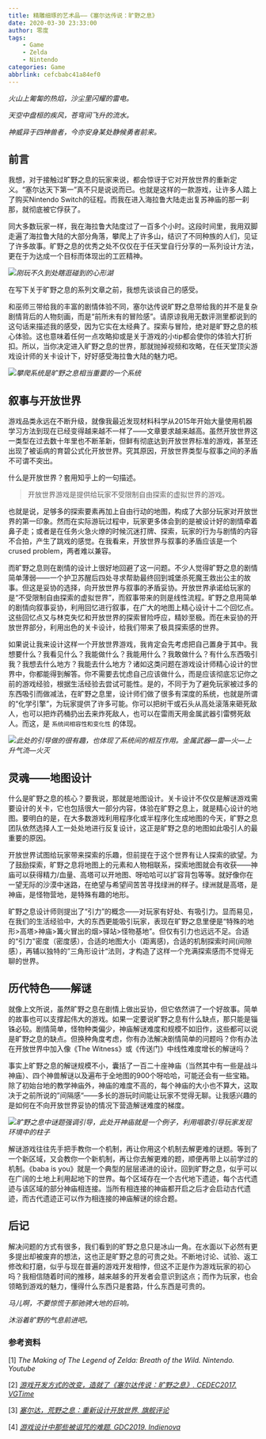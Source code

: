 ```yaml
---
title: 精雕细琢的艺术品——《塞尔达传说：旷野之息》
date: 2020-03-30 23:33:00
author: 零度
tags:
	- Game
	- Zelda
	- Nintendo
categories: Game
abbrlink: cefcbabc41a84ef0
---
```


*火山上匍匐的热焰，沙尘里闪耀的雷电。*

*天空中盘桓的疾风，苍穹间飞升的流水。*

*神威异于四神兽者，今亦安身某处静候勇者前来。*

<!-- more -->

## 前言

我想，对于接触过旷野之息的玩家来说，都会惊讶于它对开放世界的重新定义。“塞尔达天下第一”真不只是说说而已。也就是这样的一款游戏，让许多人踏上了购买Nintendo Switch的征程。而我在进入海拉鲁大陆走出复苏神庙的那一刹那，就彻底被它俘获了。



同大多数玩家一样，我在海拉鲁大陆度过了一百多个小时。这段时间里，我用双脚走遍了海拉鲁大陆的大部分角落，攀爬上了许多山，结识了不同种族的人们，见证了许多故事。旷野之息的优秀之处不仅仅在于任天堂自行分享的一系列设计方法，更在于为达成一个目标而体现出的工匠精神。



![](https://wx1.sbimg.cn/2020/05/20/_20200329234110.jpg)_刚玩不久到处瞎逛碰到的心形湖_



在写下关于旷野之息的系列文章之前，我想先谈谈自己的感受。



和巫师三带给我的丰富的剧情体验不同，塞尔达传说旷野之息带给我的并不是复杂剧情背后的人物刻画，而是“前所未有的冒险感”。请原谅我用无数评测里都说到的这句话来描述我的感受，因为它实在太经典了。探索与冒险，绝对是旷野之息的核心体验。这也意味着任何一点攻略抑或是关于游戏的小tip都会使你的体验大打折扣。所以，当你决定进入旷野之息的世界，那就抛掉视频和攻略，在任天堂顶尖游戏设计师的关卡设计下，好好感受海拉鲁大陆的魅力吧。



![](https://wx2.sbimg.cn/2020/05/20/_20200329234145.jpg)_攀爬系统是旷野之息相当重要的一个系统_



## 叙事与开放世界

游戏品类永远在不断升级，就像我最近发现材料科学从2015年开始大量使用机器学习方法到现在已经变得越来越不一样了——文章要求越来越高。虽然开放世界这一类型在过去数十年里也不断革新，但鲜有彻底达到开放世界标准的游戏，甚至还出现了被诟病的育碧公式化开放世界。究其原因，开放世界类型与叙事之间的矛盾不可谓不突出。



什么是开放世界？套用知乎上的一句描述。

> 开放世界游戏是提供给玩家不受限制自由探索的虚拟世界的游戏。

也就是说，足够多的探索要素再加上自由行动的地图，构成了大部分玩家对开放世界的第一印象。然而在实际游玩过程中，玩家更多体会到的是被设计好的剧情牵着鼻子走；或者是在任务火急火燎的时候沉迷打牌、探索，玩家的行为与剧情的内容不合拍，产生了跳戏的感觉。在我看来，开放世界与叙事的矛盾应该是一个crused problem，两者难以兼容。



而旷野之息则在剧情的设计上很好地回避了这一问题。不少人觉得旷野之息的剧情简单薄弱——一个护卫苏醒后四处寻求帮助最终回到城堡杀死魔王救出公主的故事。但这是妥协的选择，向开放世界与叙事的矛盾妥协。开放世界承诺给玩家的是“不受限制自由探索的虚拟世界”，而叙事带来的则是线性流程。旷野之息用简单的剧情向叙事妥协，利用回忆进行叙事，在广大的地图上精心设计十二个回忆点。这些回忆点又与林克失忆和开放世界的探索冒险呼应，精妙至极。而在未妥协的开放世界部分，利用出色的关卡设计，给我们带来了极具探索感的世界。



如果说让我来设计这样一个开放世界游戏，我肯定会先考虑把自己置身于其中。我想要什么？我看见什么？我能做什么？我能用什么？我敢做什么？有什么东西吸引我？我想去什么地方？我能去什么地方？诸如这类问题在游戏设计师精心设计的世界中，你都能得到解答。你不需要去忧虑自己应该做什么，而是应该彻底忘记你之前的游戏经验，根据生活经验去尝试可能性。是的，不同于为了避免玩家被过多的东西吸引而做减法，在旷野之息里，设计师们做了很多有深度的系统，也就是所谓的“化学引擎”，为玩家提供了许多可能。你可以把树干或石头从高处滚落来砸死敌人，也可以把炸药桶扔出去来炸死敌人，也可以在雷雨天用金属武器引雷劈死敌人。而这，是 `系统间相容性和变化性` 的体现。



![](https://wx2.sbimg.cn/2020/05/20/_20200329234158.jpg)_此处的引导做的很有趣，也体现了系统间的相互作用。金属武器—雷—火—上升气流—火灭_



## 灵魂——地图设计

什么是旷野之息的核心？要我说，那就是地图设计。关卡设计不仅仅是解谜游戏需要设计的关卡，它也包括很大一部分内容，体验在旷野之息上，就是精心设计的地图。要明白的是，在大多数游戏利用程序化或半程序化生成地图的今天，旷野之息团队依然选择人工一处处地进行反复设计，这正是旷野之息的地图如此吸引人的最重要的原因。



开放世界试图给玩家带来探索的乐趣，但前提在于这个世界有让人探索的欲望。为了鼓励探索，旷野之息将地图上的元素和人物相联系，探索地图就会有收获——神庙可以获得精力/血量、高塔可以开地图、呀哈哈可以扩容背包等等。就好像你在一望无际的沙漠中迷路，在绝望与希望间苦苦寻找绿洲的样子。绿洲就是高塔，是神庙，是怪物营地，是特殊有趣的地形。



旷野之息设计师则提出了“引力”的概念——对玩家有好处、有吸引力。显而易见，在我们的生活经验中，大的东西更能吸引玩家，表现在旷野之息里便是“特殊的地形>高塔>神庙>篝火冒出的烟>驿站>怪物基地”。但仅有引力也远远不足。合适的“引力"密度（密度感），合适的地图大小（距离感)，合适的机制探索时间(间隙感），再辅以独特的”三角形设计“法则，才构造了这样一个充满探索感而不觉得无聊的世界。



## 历代特色——解谜

就像上文所说，虽然旷野之息在剧情上做出妥协，但它依然讲了一个好故事。简单的故事也可以支撑起伟大的游戏。如果一定要说旷野之息有什么缺点，那只能是锱铢必较。剧情简单，怪物种类偏少，神庙解谜难度和规模不如旧作，这些都可以说是旷野之息的缺点。但换种角度考虑，你有办法解决剧情简单的问题吗？你有办法在开放世界中加入像《The Witness》或《传送门》中线性难度增长的解谜吗？



事实上旷野之息的解谜规模不小，囊括了一百二十座神庙（当然其中有一些是战斗神庙）、四个神兽解谜以及遍布于全地图的900个呀哈哈，可能还会有一些宝箱。除了初始台地的教学神庙外，神庙的难度不高的，每个神庙的大小也不算大，这取决于之前所说的”间隔感“——多长的游玩时间能让玩家不觉得无聊。让我感兴趣的是如何在不向开放世界妥协的情况下营造解谜难度的梯度。



![](https://wx2.sbimg.cn/2020/05/20/_20200329234131.jpg)_旷野之息中谜题强调引导，此处开神庙就是一个例子，利用唱歌引导玩家发现环境中的柱子_



解谜游戏往往先手把手教你一个机制，再让你用这个机制去解更难的谜题。等到了一个新区域，又会教你一个新机制，再让你去解更难的题，顺便再带上以前学过的机制。《baba is you》就是一个典型的层层递进的设计。回到旷野之息，似乎可以在广阔的土地上利用起地下的世界。每个区域存在一个古代地下遗迹，每个古代遗迹与该区域的部分神庙相连接。当所有相连接的神庙都开启之后才会启动古代遗迹，而古代遗迹正可以作为相连接的神庙解谜的综合题。



## 后记

解决问题的方式有很多，我们看到的旷野之息只是冰山一角。在水面以下必然有更多提出却被废弃的想法，这也正是旷野之息的可贵之处。不断地讨论、试验、返工修改和打磨，似乎与现在普遍的游戏开发相悖，但这不正是作为游戏玩家的初心吗？我相信随着时间的推移，越来越多的开发者会意识到这点；而作为玩家，也会领略到游戏的魅力，懂得什么东西只是套路，什么东西是可贵的。



*马儿啊，不要惊慌于那驰骋大地的巨响。*

*沐浴着旷野的气息前进吧。*



### 参考资料

[1] *The Making of The Legend of Zelda: Breath of the Wild. Nintendo. Youtube*

[2] [*游戏开发方式的改变，造就了《塞尔达传说：旷野之息》. CEDEC2017. VGTime*](http://www.vgtime.com/topic/801487.jhtml)

[3] [*塞尔达，荒野之息：重新设计开放世界. 旗舰评论*](https://zhuanlan.zhihu.com/p/26630073)

[4] [*游戏设计中那些被诅咒的难题. GDC2019. Indienova*](https://indienova.com/indie-game-development/gdc2019-cursed-problem-alex-jaffe/)